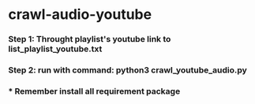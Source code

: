 # crawl-audio-youtube
### Step 1: Throught playlist's youtube link to list_playlist_youtube.txt
### Step 2: run with command: python3 crawl_youtube_audio.py

### * Remember install all requirement package